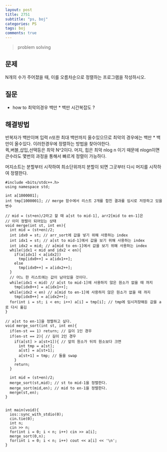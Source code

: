 ```yaml
---
layout: post
title: 2751
subtitle: "ps, boj"
categories: PS
tags: boj
comments: true
---
```

> problem solving

## 문제
N개의 수가 주어졌을 때, 이를 오름차순으로 정렬하는 프로그램을 작성하시오.

## 질문
  * how to 최악의경우 백만 * 백만 시간복잡도 ?
  
## 해결방법
 반복자가 백만이며 입력 n또한 최대 백만까지 올수있으므로 최악의 경우에는 백만 * 백만이 올수있다.   이러한경우에 정렬하는 방법을 찾아야한다.   
 퀵,버블,삽입,선택등은 최악 N^2이다. 머지, 힙은 최악 nlog n 이기 때문에 nlogn이면 큰수라도 몇번의 과정을 통해서 빠르게 정렬이 가능하다.    

 머지소트는 분할부터 시작하여 최소단위까지 분할이 되면 그곳부터 다시 머지를 시작하여 정렬한다. 
~~~
#include <bits/stdc++.h>
using namespace std;

int a[1000001];
int tmp[1000001]; // merge 함수에서 리스트 2개를 합친 결과를 임시로 저장하고 있을 변수

// mid = (st+en)/2라고 할 때 a[st to mid-1], arr2[mid to en-1]은 
// 이미 정렬이 되어있는 상태
void merge(int st, int en){
  int mid = (st+en)/2;
  int idx0 = st; // arr_sort에 값을 넣기 위해 사용하는 index
  int idx1 = st; // a[st to mid-1]에서 값을 보기 위해 사용하는 index
  int idx2 = mid; // a[mid to en-1]에서 값을 보기 위해 사용하는 index
  while(idx1 < mid and idx2 < en){
    if(a[idx1] < a[idx2])
      tmp[idx0++] = a[idx1++];
    else
      tmp[idx0++] = a[idx2++];
  }
  // 어느 한 리스트에는 값이 남아있을 것이다.
  while(idx1 < mid) // a[st to mid-1]에 사용하지 않은 원소가 없을 때 까지
    tmp[idx0++] = a[idx1++];
  while(idx2 < en) // a[mid to en-1]에 사용하지 않은 원소가 없을 때 까지
    tmp[idx0++] = a[idx2++];
  for(int i = st; i < en; i++) a[i] = tmp[i]; // tmp에 임시저장해둔 값을 a로 다시 옮김
}

// a[st to en-1]을 정렬하고 싶다.
void merge_sort(int st, int en){
  if(en-st == 1) return; // 길이 1인 경우
  if(en-st == 2){ // 길이 2인 경우
    if(a[st] > a[st+1]){ // 앞의 원소가 뒤의 원소보다 크면
      int tmp = a[st];
      a[st] = a[st+1];
      a[st+1] = tmp; // 둘을 swap
    }
    return;
  }

  int mid = (st+en)/2;
  merge_sort(st,mid); // st to mid-1을 정렬한다.
  merge_sort(mid,en); // mid to en-1을 정렬한다.
  merge(st,en);
}


int main(void){
  ios::sync_with_stdio(0);
  cin.tie(0);
  int n;
  cin >> n;  
  for(int i = 0; i < n; i++) cin >> a[i];
  merge_sort(0,n);
  for(int i = 0; i < n; i++) cout << a[i] << '\n';
}
~~~


